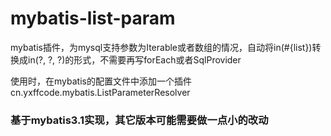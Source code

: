 # mybatis-list-param
mybatis插件，为mysql支持参数为Iterable或者数组的情况，自动将in(#{list})转换成in(?, ?, ?)的形式，不需要再写forEach或者SqlProvider<br>

使用时，在mybatis的配置文件中添加一个插件cn.yxffcode.mybatis.ListParameterResolver

<h3>基于mybatis3.1实现，其它版本可能需要做一点小的改动</h3>
